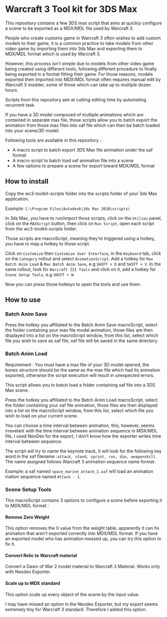 # Warcraft 3 Tool kit for 3DS Max
This repository contains a few 3DS max script that aims at quickly
configure a scene to be exported as a MDX/MDL file used by Warcraft 3.

People who create customs game in Warcraft 3 often wishes to add custom models
to their game, it is a common practice to take models from other video game
by importing them into 3ds Max and exporting them to MDX/MDL format which is
used by Warcraft 3.

However, this process isn't simple due to models from other video game being
created using different tools, following different procedure to finally being
exported in a format fitting their game. For those reasons, models exported then
imported into MDX/MDL format often requires manual edit by Warcraft 3 modder,
some of those which can take up to multiple dozen hours.

Scripts from this repository aim at cutting editing time by automating
recurrent task.

If you have a 3D model composed of multiple animations which are contained in
separate max file, those scripts allow you to batch export the animation from those max
files into xaf file which can then be batch loaded into your scene/3D model.

Following tools are available in this repository :
* A macro script to batch export 3DS Max file animation under the xaf format
* A macro script to batch load xaf animation file into a scene
* A few options to prepare a scene for export toward MDX/MDL format

## How to install
Copy the wc3-toolkit-scripts folder into the scripts folder of your 3ds Max
application.

Example: `C:\Program Files\Autodesk\3ds Max 2020\scripts\`

In 3ds Max, you have to run/import those scripts, click on the `Utilies` panel,
click on the `MAXScript` button, then click on `Run Script`, open each script
from the wc3-toolkit-scripts folder.

Those scripts are macroScript, meaning they’re triggered using a hotkey, you have
to map a hotkey to those script.

Click on `Customize` then `Customize User Interface`, in the `Keyboard` tab, click
on the `Category` rollout and select `AnimationScript`. Add a hotkey for
`Max Batch Anim Load` & `Max Batch Anim Save`, e.g `SHIFT + D` and `SHIFT + V`.
In the same rollout, look for `Warcraft III Tools` and click on it, add a hotkey
for `Scene Setup Tools`, e.g `SHIFT + W`.

Now you can press those hotkeys to open the tools and use them.

## How to use

### Batch Anim Save
Press the hotkey you affiliated to the Batch Anim Save macroScript, select the
folder containing your max file model animation, those files are then displayed
into a list on the macroScript window, from this list, select which file you wish
to save as xaf file, xaf file will be saved in the same directory.

### Batch Anim Load
Requirement : You must have a max file of your 3D model opened, the bones structure
should be the same as the max file which had its animation exported, otherwise
the script execution will result in unexpected errors.

This script allows you to batch load a folder containing xaf file into a 3DS
Max scene.

Press the hotkey you affiliated to the Batch Anim Load macroScript, select the
folder containing your xaf file animation, those files are then displayed into
a list on the macroScript window, from this list, select which file you wish
to load on your current scene.

You can choose a time interval between animation, this, however, seems irrevelant
with the time interval between animation sequence in MDX/MDL file, I used NeoDex
for the export, I don’t know how the exporter writes time interval between sequence.

The script will try to name the keynote track, it will look for the following key
word in the xaf filename :`attack, stand, sprint, run, die, weaponskill`.
The name assigned follows Warcraft 3 animation sequence name format.

Example: a xaf named `space_marine_attack_1.xaf` will load an animation
mation sequence
 named `Attack - 1`.

### Scene Setup Tools
This macroScript contains 3 options to configure a scene before exporting it
to MDX/MDL format :

#### Remove Zero Weight
This option removes the 0 value from the weight table, apparently it can fix
animation that aren't exported correctly into MDX/MDL format. If you have
an exported model who has animation messed up, you can try this option to fix it.

#### Convert Relic to Warcraft material
Convert a Dawn of War 2 model material to Warcraft 3 Material. Works only with
Neodex Exporter.

#### Scale up to MDX standard
This option scale up every object of the scene by the input value.

I may have missed an option in the Neodex Exporter, but my export seems
extremely tiny for Warcraft 3 standard. Therefore I added this option.
